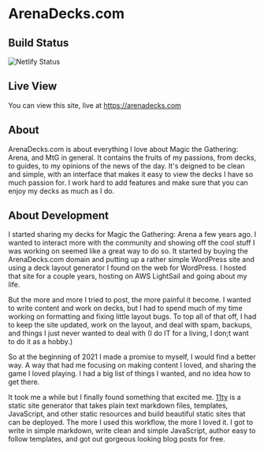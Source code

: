 # ArenaDecks.com

## Build Status

![Netlify Status](https://api.netlify.com/api/v1/badges/c14c66c0-29db-4420-be30-175fe9c06716/deploy-status)

## Live View

You can view this site, live at https://arenadecks.com

## About

ArenaDecks.com is about everything I love about Magic the Gathering: Arena, and MtG in general. It contains the fruits of my passions, from decks, to guides, to my opinions of the news of the day. It's deigned to be clean and simple, with an interface that makes it easy to view the decks I have so much passion for. I work hard to add features and make sure that you can enjoy my decks as much as I do.

## About Development

I started sharing my decks for Magic the Gathering: Arena a few years ago. I wanted to interact more with the community and showing off the cool stuff I was working on seemed like a great way to do so. It started by buying the ArenaDecks.com domain and putting up a rather simple WordPress site and using a deck layout generator I found on the web for WordPress. I hosted that site for a couple years, hosting on AWS LightSail and going about my life. 

But the more and more I tried to post, the more painful it become. I wanted to write content and work on decks, but I had to spend much of my time working on formatting and fixing little layout bugs. To top all of that off, I had to keep the site updated, work on the layout, and deal with spam, backups, and things I just never wanted to deal with (I do IT for a living, I don;t want to do it as a hobby.)

So at the beginning of 2021 I made a promise to myself, I would find a better way. A way that had me focusing on making content I loved, and sharing the game I loved playing. I had a big list of things I wanted, and no idea how to get there. 

It took me a while but I finally found something that excited me. [11ty](https://www.11ty.dev/) is a static site generator that takes plain text markdown files, templates, JavaScript, and other static resources and build beautiful static sites that can be deployed. The more I used this workflow, the more I loved it. I got to write in simple markdown, write clean and simple JavaScript, author easy to follow templates, and got out gorgeous looking blog posts for free. 